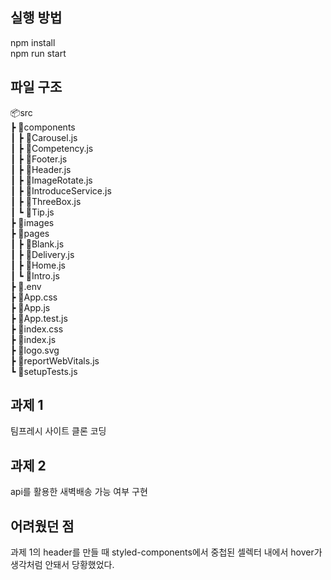 ## 실행 방법

npm install<br/>
npm run start

## 파일 구조

📦src<br/>
┣ 📂components<br/>
┃ ┣ 📜Carousel.js<br/>
┃ ┣ 📜Competency.js<br/>
┃ ┣ 📜Footer.js<br/>
┃ ┣ 📜Header.js<br/>
┃ ┣ 📜ImageRotate.js<br/>
┃ ┣ 📜IntroduceService.js<br/>
┃ ┣ 📜ThreeBox.js<br/>
┃ ┗ 📜Tip.js<br/>
┣ 📂images<br/>
┣ 📂pages<br/>
┃ ┣ 📜Blank.js<br/>
┃ ┣ 📜Delivery.js<br/>
┃ ┣ 📜Home.js<br/>
┃ ┗ 📜Intro.js<br/>
┣ 📜.env<br/>
┣ 📜App.css<br/>
┣ 📜App.js<br/>
┣ 📜App.test.js<br/>
┣ 📜index.css<br/>
┣ 📜index.js<br/>
┣ 📜logo.svg<br/>
┣ 📜reportWebVitals.js<br/>
┗ 📜setupTests.js<br/>

## 과제 1

팀프레시 사이트 클론 코딩

## 과제 2

api를 활용한 새벽배송 가능 여부 구현

## 어려웠던 점

과제 1의 header를 만들 때 styled-components에서 중첩된 셀렉터 내에서 hover가 생각처럼 안돼서 당황했었다.
